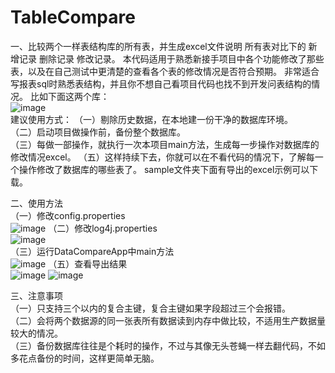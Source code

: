 # TableCompare
一、比较两个一样表结构库的所有表，并生成excel文件说明 所有表对比下的 新增记录 删除记录 修改记录。 
本代码适用于熟悉新接手项目中各个功能修改了那些表，以及在自己测试中更清楚的查看各个表的修改情况是否符合预期。
非常适合写报表sql时熟悉表结构，并且你不想自己看项目代码也找不到开发问表结构的情况。
比如下面这两个库：  
![image](https://github.com/weichuyu/TableCompare/blob/master/sample/img/table.PNG)  
建议使用方式：
（一）剔除历史数据，在本地建一份干净的数据库环境。  
（二）启动项目做操作前，备份整个数据库。  
（三）每做一部操作，就执行一次本项目main方法，生成每一步操作对数据库的修改情况excel。
（五）这样持续下去，你就可以在不看代码的情况下，了解每一个操作修改了数据库的哪些表了。
sample文件夹下面有导出的excel示例可以下载。  

二、使用方法  
（一）修改config.properties  
![image](https://github.com/weichuyu/TableCompare/blob/master/sample/img/configproperties.PNG)
（二）修改log4j.properties  
![image](https://github.com/weichuyu/TableCompare/blob/master/sample/img/log4j.PNG)  
（三）运行DataCompareApp中main方法  
![image](https://github.com/weichuyu/TableCompare/blob/master/sample/img/console.PNG)
（五）查看导出结果    
![image](https://github.com/weichuyu/TableCompare/blob/master/sample/img/result1.PNG)
![image](https://github.com/weichuyu/TableCompare/blob/master/sample/img/result2.PNG)

三、注意事项  
（一）只支持三个以内的复合主键，复合主键如果字段超过三个会报错。  
（二）会将两个数据源的同一张表所有数据读到内存中做比较，不适用生产数据量较大的情况。  
（三）备份数据库往往是个耗时的操作，不过与其像无头苍蝇一样去翻代码，不如多花点备份的时间，这样更简单无脑。  
